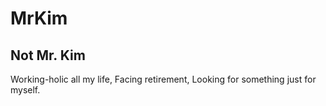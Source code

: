 MrKim
=====
Not Mr. Kim
-----------
Working-holic all my life,
Facing retirement,
Looking for something just for myself.
